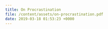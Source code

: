 ```yaml
---
title: On Procrastination
file: /content/assets/on-procrastination.pdf
date: 2019-03-18 01:53:23 +0000
---
```

